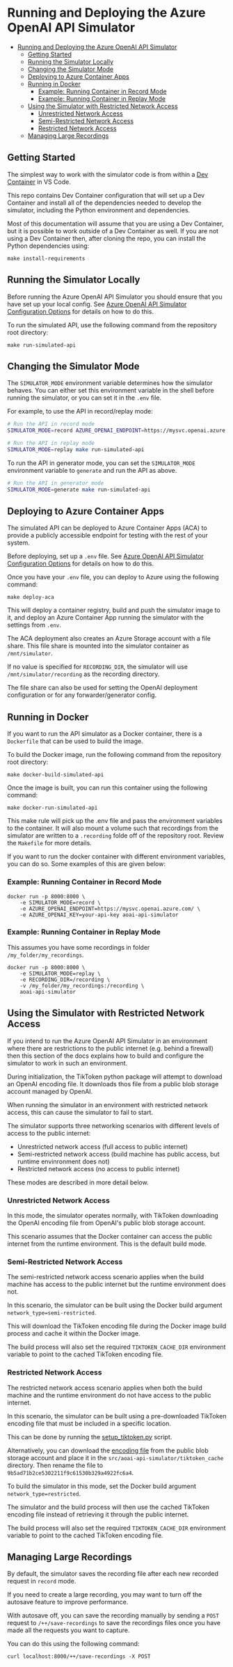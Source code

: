 # Running and Deploying the Azure OpenAI API Simulator

- [Running and Deploying the Azure OpenAI API Simulator](#running-and-deploying-the-azure-openai-api-simulator)
  - [Getting Started](#getting-started)
  - [Running the Simulator Locally](#running-the-simulator-locally)
  - [Changing the Simulator Mode](#changing-the-simulator-mode)
  - [Deploying to Azure Container Apps](#deploying-to-azure-container-apps)
  - [Running in Docker](#running-in-docker)
    - [Example: Running Container in Record Mode](#example-running-container-in-record-mode)
    - [Example: Running Container in Replay Mode](#example-running-container-in-replay-mode)
  - [Using the Simulator with Restricted Network Access](#using-the-simulator-with-restricted-network-access)
    - [Unrestricted Network Access](#unrestricted-network-access)
    - [Semi-Restricted Network Access](#semi-restricted-network-access)
    - [Restricted Network Access](#restricted-network-access)
  - [Managing Large Recordings](#managing-large-recordings)


## Getting Started

The simplest way to work with the simulator code is from within a [Dev Container](https://code.visualstudio.com/docs/devcontainers/containers) in VS Code.

This repo contains Dev Container configuration that will set up a Dev Container and install all of the dependencies needed to develop the simulator, including the Python environment and dependencies. 

Most of this documentation will assume that you are using a Dev Container, but it is possible to work outside of a Dev Container as well. If you are not using a Dev Container then, after cloning the repo, you can install the Python dependencies using:

``` console
make install-requirements
```

## Running the Simulator Locally

Before running the Azure OpenAI API Simulator you should ensure that you have set up your local config. See [Azure OpenAI API Simulator Configuration Options](./docs/config.md) for details on how to do this.

To run the simulated API, use the following command from the repository root directory:

``` console
make run-simulated-api
```

## Changing the Simulator Mode

The `SIMULATOR_MODE` environment variable determines how the simulator behaves. You can either set this environment variable in the shell before running the simulator, or you can set it in the `.env` file.

For example, to use the API in record/replay mode:

```bash
# Run the API in record mode
SIMULATOR_MODE=record AZURE_OPENAI_ENDPOINT=https://mysvc.openai.azure.com/ AZURE_OPENAI_KEY=your-api-key make run-simulated-api

# Run the API in replay mode
SIMULATOR_MODE=replay make run-simulated-api
```

To run the API in generator mode, you can set the `SIMULATOR_MODE` environment variable to `generate` and run the API as above.

```bash
# Run the API in generator mode
SIMULATOR_MODE=generate make run-simulated-api
```

## Deploying to Azure Container Apps

The simulated API can be deployed to Azure Container Apps (ACA) to provide a publicly accessible endpoint for testing with the rest of your system.

Before deploying, set up a `.env` file. See [Azure OpenAI API Simulator Configuration Options](./docs/config.md) for details on how to do this.

Once you have your `.env` file, you can deploy to Azure using the following command:

``` console
make deploy-aca
```

This will deploy a container registry, build and push the simulator image to it, and deploy an Azure Container App running the simulator with the settings from `.env`.

The ACA deployment also creates an Azure Storage account with a file share. This file share is mounted into the simulator container as `/mnt/simulator`.

If no value is specified for `RECORDING_DIR`, the simulator will use `/mnt/simulator/recording` as the recording directory.

The file share can also be used for setting the OpenAI deployment configuration or for any forwarder/generator config.

## Running in Docker

If you want to run the API simulator as a Docker container, there is a `Dockerfile` that can be used to build the image.

To build the Docker image, run the following command from the repository root directory:

``` console
make docker-build-simulated-api
```

Once the image is built, you can run this container using the following command:

``` console
make docker-run-simulated-api
```

This make rule will pick up the .env file and pass the environment variables to the container. It will also mount a volume such that recordings from the simulator are written to a `.recording` folde off of the repository root. Review the `Makefile` for more details.

If you want to run the docker container with different environment variables, you can do so. Some examples of this are given below:

### Example: Running Container in Record Mode

``` console
docker run -p 8000:8000 \
    -e SIMULATOR_MODE=record \
    -e AZURE_OPENAI_ENDPOINT=https://mysvc.openai.azure.com/ \
    -e AZURE_OPENAI_KEY=your-api-key aoai-api-simulator
```

### Example: Running Container in Replay Mode

This assumes you have some recordings in folder `/my_folder/my_recordings`.

``` console
docker run -p 8000:8000 \
    -e SIMULATOR_MODE=replay \
    -e RECORDING_DIR=/recording \
    -v /my_folder/my_recordings:/recording \
    aoai-api-simulator
```

## Using the Simulator with Restricted Network Access

If you intend to run the Azure OpenAI API Simulator in an environment where there are restrictions to the public internet (e.g. behind a firewall) then this section of the docs explains how to build and configure the simulator to work in such an environment.

During initialization, the TikToken python package will attempt to download an OpenAI encoding file. It downloads thos file from a public blob storage account managed by OpenAI. 

When running the simulator in an environment with restricted network access, this can cause the simulator to fail to start. 
  
The simulator supports three networking scenarios with different levels of access to the public internet:  
  
- Unrestricted network access (full access to public internet)
- Semi-restricted network access (build machine has public access, but runtime envinronment does not)  
- Restricted network access (no access to public internet)

These modes are described in more detail below.

### Unrestricted Network Access  

In this mode, the simulator operates normally, with TikToken downloading the OpenAI encoding file from OpenAI's public blob storage account. 

This scenario assumes that the Docker container can access the public internet from the runtime environment. This is the default build mode.
  
### Semi-Restricted Network Access  
  
The semi-restricted network access scenario applies when the build machine has access to the public internet but the runtime environment does not. 

In this scenario, the simulator can be built using the Docker build argument `network_type=semi-restricted`. 

This will download the TikToken encoding file during the Docker image build process and cache it within the Docker image. 

The build process will also set the required `TIKTOKEN_CACHE_DIR` environment variable to point to the cached TikToken encoding file. 
  
### Restricted Network Access  

The restricted network access scenario applies when both the build machine and the runtime environment do not have access to the public internet. 

In this scenario, the simulator can be built using a pre-downloaded TikToken encoding file that must be included in a specific location. 

This can be done by running the [setup_tiktoken.py](./scripts/setup_tiktoken.py) script.

Alternatively, you can download the [encoding file](https://openaipublic.blob.core.windows.net/encodings/cl100k_base.tiktoken) from the public blob storage account and place it in the `src/aoai-api-simulator/tiktoken_cache` directory. Then rename the file to `9b5ad71b2ce5302211f9c61530b329a4922fc6a4`.

To build the simulator in this mode, set the Docker build argument `network_type=restricted`. 

The simulator and the build process will then use the cached TikToken encoding file instead of retrieving it through the public internet. 

The build process will also set the required `TIKTOKEN_CACHE_DIR` environment variable to point to the cached TikToken encoding file. 

## Managing Large Recordings

By default, the simulator saves the recording file after each new recorded request in `record` mode.

If you need to create a large recording, you may want to turn off the autosave feature to improve performance.

With autosave off, you can save the recording manually by sending a `POST` request to `/++/save-recordings` to save the recordings files once you have made all the requests you want to capture. 

You can do this using the following command:

``` console
curl localhost:8000/++/save-recordings -X POST
```
